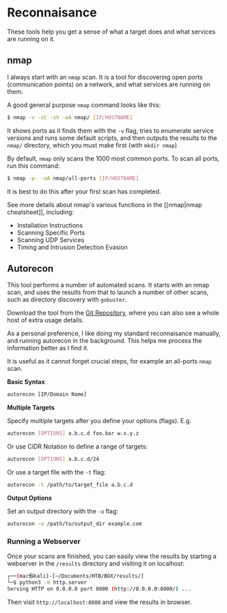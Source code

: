 # Reconnaisance
These tools help you get a sense of what a target does and what services are running on it.

## nmap

I always start with an `nmap` scan. It is a tool for discovering open ports (communication points) on a network, and what services are running on them.

A good general purpose `nmap` command looks like this:

```bash
$ nmap -v -sC -sV -oA nmap/ [IP/HOSTNAME]
```

It shows ports as it finds them with the `-v` flag, tries to enumerate service versions and runs some default scripts, and then outputs the results to the `nmap/` directory, which you must make first (with `mkdir nmap`)

By default, `nmap` only scans the 1000 most common ports. To scan all ports, run this command:

```bash
$ nmap -p- -oA nmap/all-ports [IP/HOSTNAME]
```

It is best to do this after your first scan has completed.

See more details about nmap's various functions in the [[nmap|nmap cheatsheet]], including:
- Installation Instructions
- Scanning Specific Ports
- Scanning UDP Services
- Timing and Intrusion Detection Evasion

## Autorecon

This tool performs a number of automated scans. It starts with an nmap scan, and uses the results from that to launch a number of other scans, such as directory discovery with `gobuster`.

Download the tool from the [Git Repository](https://github.com/Tib3rius/AutoRecon), where you can also see a whole host of extra usage details.

As a personal preference, I like doing my standard reconnaisance manually, and running autorecon in the background. This helps me process the information better as I find it.

It is useful as it cannot forget crucial steps, for example an all-ports `nmap` scan.

**Basic Syntax**

```bash
autorecon [IP/Domain Name]
```

**Multiple Targets**

Specify multiple targets after you define your options (flags). E.g.

```bash
autorecon [OPTIONS] a.b.c.d foo.bar w.x.y.z
```

Or use CIDR Notation to define a range of targets:

```bash
autorecon [OPTIONS] a.b.c.d/24
```

Or use a target file with the `-t` flag:

```bash
autorecon -t /path/to/target_file a.b.c.d
```

**Output Options**

Set an output directory with the `-o` flag:

```bash
autorecon -o /path/to/output_dir example.com
```

### Running a Webserver

Once your scans are finished, you can easily view the results by starting a webserver in the `/results` directory and visiting it on localhost:

```bash
┌──(mac㉿kali)-[~/Documents/HTB/BOX/results/]
└─$ python3 -m http.server
Serving HTTP on 0.0.0.0 port 8000 (http://0.0.0.0:8000/) ...
```

Then visit `http://localhost:8000` and view the results in browser.